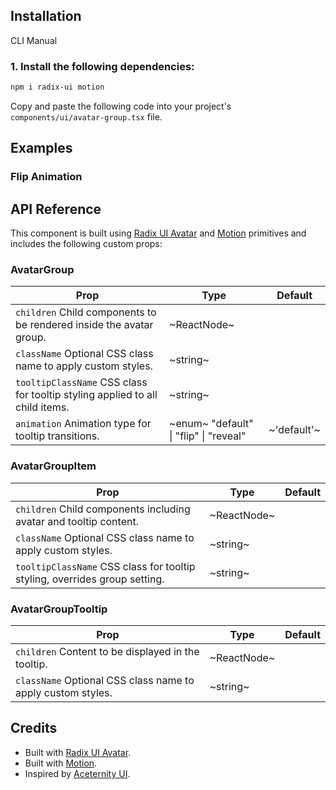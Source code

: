 ## Installation

CLI
Manual

### 1. Install the following dependencies:

```bash
npm i radix-ui motion
```

Copy and paste the following code into your project's `components/ui/avatar-group.tsx` file.

## Examples

### Flip Animation

## API Reference

This component is built using [Radix UI Avatar](https://www.radix-ui.com/primitives/docs/components/avatar) and [Motion](https://motion.dev/)
primitives and includes the following custom props:

### AvatarGroup

| **Prop**                                                                     | **Type**                               | **Default** |
| ---------------------------------------------------------------------------- | -------------------------------------- | ----------- |
| `children` Child components to be rendered inside the avatar group.          | ~ReactNode~                            |             |
| `className` Optional CSS class name to apply custom styles.                  | ~string~                               |             |
| `tooltipClassName` CSS class for tooltip styling applied to all child items. | ~string~                               |             |
| `animation` Animation type for tooltip transitions.                          | ~enum~ "default" \| "flip" \| "reveal" | ~'default'~ |

### AvatarGroupItem

| **Prop**                                                                   | **Type**    | **Default** |
| -------------------------------------------------------------------------- | ----------- | ----------- |
| `children` Child components including avatar and tooltip content.          | ~ReactNode~ |             |
| `className` Optional CSS class name to apply custom styles.                | ~string~    |             |
| `tooltipClassName` CSS class for tooltip styling, overrides group setting. | ~string~    |             |

### AvatarGroupTooltip

| **Prop**                                                    | **Type**    | **Default** |
| ----------------------------------------------------------- | ----------- | ----------- |
| `children` Content to be displayed in the tooltip.          | ~ReactNode~ |             |
| `className` Optional CSS class name to apply custom styles. | ~string~    |             |

## Credits

- Built with [Radix UI Avatar](https://www.radix-ui.com/primitives/docs/components/avatar).
- Built with [Motion](https://motion.dev/).
- Inspired by [Aceternity UI](https://ui.aceternity.com/components/animated-tooltip).
